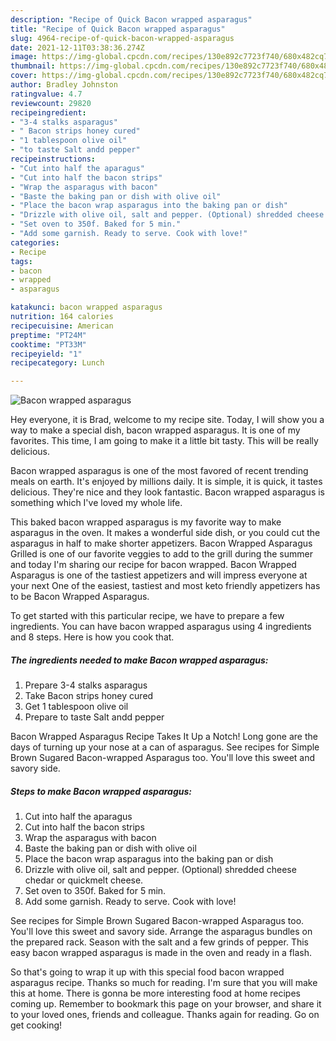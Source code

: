 ```yaml
---
description: "Recipe of Quick Bacon wrapped asparagus"
title: "Recipe of Quick Bacon wrapped asparagus"
slug: 4964-recipe-of-quick-bacon-wrapped-asparagus
date: 2021-12-11T03:38:36.274Z
image: https://img-global.cpcdn.com/recipes/130e892c7723f740/680x482cq70/bacon-wrapped-asparagus-recipe-main-photo.jpg
thumbnail: https://img-global.cpcdn.com/recipes/130e892c7723f740/680x482cq70/bacon-wrapped-asparagus-recipe-main-photo.jpg
cover: https://img-global.cpcdn.com/recipes/130e892c7723f740/680x482cq70/bacon-wrapped-asparagus-recipe-main-photo.jpg
author: Bradley Johnston
ratingvalue: 4.7
reviewcount: 29820
recipeingredient:
- "3-4 stalks asparagus"
- " Bacon strips honey cured"
- "1 tablespoon olive oil"
- "to taste Salt andd pepper"
recipeinstructions:
- "Cut into half the aparagus"
- "Cut into half the bacon strips"
- "Wrap the asparagus with bacon"
- "Baste the baking pan or dish with olive oil"
- "Place the bacon wrap asparagus into the baking pan or dish"
- "Drizzle with olive oil, salt and pepper. (Optional) shredded cheese chedar or quickmelt cheese."
- "Set oven to 350f. Baked for 5 min."
- "Add some garnish. Ready to serve. Cook with love!"
categories:
- Recipe
tags:
- bacon
- wrapped
- asparagus

katakunci: bacon wrapped asparagus 
nutrition: 164 calories
recipecuisine: American
preptime: "PT24M"
cooktime: "PT33M"
recipeyield: "1"
recipecategory: Lunch

---
```



![Bacon wrapped asparagus](https://img-global.cpcdn.com/recipes/130e892c7723f740/680x482cq70/bacon-wrapped-asparagus-recipe-main-photo.jpg)

Hey everyone, it is Brad, welcome to my recipe site. Today, I will show you a way to make a special dish, bacon wrapped asparagus. It is one of my favorites. This time, I am going to make it a little bit tasty. This will be really delicious.

Bacon wrapped asparagus is one of the most favored of recent trending meals on earth. It's enjoyed by millions daily. It is simple, it is quick, it tastes delicious. They're nice and they look fantastic. Bacon wrapped asparagus is something which I've loved my whole life.

This baked bacon wrapped asparagus is my favorite way to make asparagus in the oven. It makes a wonderful side dish, or you could cut the asparagus in half to make shorter appetizers. Bacon Wrapped Asparagus Grilled is one of our favorite veggies to add to the grill during the summer and today I&#39;m sharing our recipe for bacon wrapped. Bacon Wrapped Asparagus is one of the tastiest appetizers and will impress everyone at your next One of the easiest, tastiest and most keto friendly appetizers has to be Bacon Wrapped Asparagus.


To get started with this particular recipe, we have to prepare a few ingredients. You can have bacon wrapped asparagus using 4 ingredients and 8 steps. Here is how you cook that.

<!--inarticleads1-->

##### The ingredients needed to make Bacon wrapped asparagus:

1. Prepare 3-4 stalks asparagus
1. Take  Bacon strips honey cured
1. Get 1 tablespoon olive oil
1. Prepare to taste Salt andd pepper


Bacon Wrapped Asparagus Recipe Takes It Up a Notch! Long gone are the days of turning up your nose at a can of asparagus. See recipes for Simple Brown Sugared Bacon-wrapped Asparagus too. You&#39;ll love this sweet and savory side. 

<!--inarticleads2-->

##### Steps to make Bacon wrapped asparagus:

1. Cut into half the aparagus
1. Cut into half the bacon strips
1. Wrap the asparagus with bacon
1. Baste the baking pan or dish with olive oil
1. Place the bacon wrap asparagus into the baking pan or dish
1. Drizzle with olive oil, salt and pepper. (Optional) shredded cheese chedar or quickmelt cheese.
1. Set oven to 350f. Baked for 5 min.
1. Add some garnish. Ready to serve. Cook with love!


See recipes for Simple Brown Sugared Bacon-wrapped Asparagus too. You&#39;ll love this sweet and savory side. Arrange the asparagus bundles on the prepared rack. Season with the salt and a few grinds of pepper. This easy bacon wrapped asparagus is made in the oven and ready in a flash. 

So that's going to wrap it up with this special food bacon wrapped asparagus recipe. Thanks so much for reading. I'm sure that you will make this at home. There is gonna be more interesting food at home recipes coming up. Remember to bookmark this page on your browser, and share it to your loved ones, friends and colleague. Thanks again for reading. Go on get cooking!
